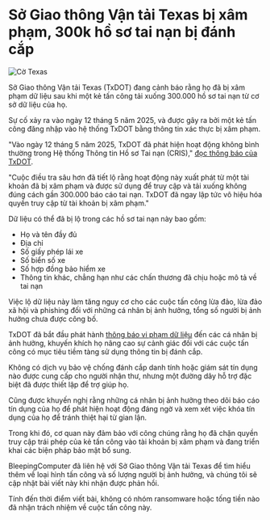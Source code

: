 # Sở Giao thông Vận tải Texas bị xâm phạm, 300k hồ sơ tai nạn bị đánh cắp

![Cờ Texas](https://www.bleepstatic.com/content/hl-images/2025/06/10/texas-flag.jpg)

Sở Giao thông Vận tải Texas (TxDOT) đang cảnh báo rằng họ đã bị xâm phạm dữ liệu sau khi một kẻ tấn công tải xuống 300.000 hồ sơ tai nạn từ cơ sở dữ liệu của họ.

Sự cố xảy ra vào ngày 12 tháng 5 năm 2025, và được gây ra bởi một kẻ tấn công đăng nhập vào hệ thống TxDOT bằng thông tin xác thực bị xâm phạm.

"Vào ngày 12 tháng 5 năm 2025, TxDOT đã phát hiện hoạt động không bình thường trong Hệ thống Thông tin Hồ sơ Tai nạn (CRIS)," [đọc thông báo của TxDOT](https://www.txdot.gov/about/newsroom/statewide/account-compromise-leads-to-crash-records-data-breach.html).

"Cuộc điều tra sâu hơn đã tiết lộ rằng hoạt động này xuất phát từ một tài khoản đã bị xâm phạm và được sử dụng để truy cập và tải xuống không đúng cách gần 300.000 báo cáo tai nạn. TxDOT đã ngay lập tức vô hiệu hóa quyền truy cập từ tài khoản bị xâm phạm."

Dữ liệu có thể đã bị lộ trong các hồ sơ tai nạn này bao gồm:

* Họ và tên đầy đủ
* Địa chỉ
* Số giấy phép lái xe
* Số biển số xe
* Số hợp đồng bảo hiểm xe
* Thông tin khác, chẳng hạn như các chấn thương đã chịu hoặc mô tả về tai nạn

Việc lộ dữ liệu này làm tăng nguy cơ cho các cuộc tấn công lừa đảo, lừa đảo xã hội và phishing đối với những cá nhân bị ảnh hưởng, tổng số người bị ảnh hưởng chưa được công bố.

TxDOT đã bắt đầu phát hành [thông báo vi phạm dữ liệu](https://www.txdot.gov/content/dam/docs/division/cmd/txdot-cris-data-letter.pdf) đến các cá nhân bị ảnh hưởng, khuyến khích họ nâng cao sự cảnh giác đối với các cuộc tấn công có mục tiêu tiềm tàng sử dụng thông tin bị đánh cắp.

Không có dịch vụ bảo vệ chống đánh cắp danh tính hoặc giám sát tín dụng nào được cung cấp cho người nhận thư, nhưng một đường dây hỗ trợ đặc biệt đã được thiết lập để trợ giúp họ.

Cũng được khuyến nghị rằng những cá nhân bị ảnh hưởng theo dõi báo cáo tín dụng của họ để phát hiện hoạt động đáng ngờ và xem xét việc khóa tín dụng của họ để tránh thiệt hại từ gian lận.

Trong khi đó, cơ quan này đảm bảo với công chúng rằng họ đã chặn quyền truy cập trái phép của kẻ tấn công vào tài khoản bị xâm phạm và đang triển khai các biện pháp bảo mật bổ sung.

BleepingComputer đã liên hệ với Sở Giao thông Vận tải Texas để tìm hiểu thêm về loại hình tấn công và số lượng người bị ảnh hưởng, và chúng tôi sẽ cập nhật bài viết này khi nhận được phản hồi.

Tính đến thời điểm viết bài, không có nhóm ransomware hoặc tống tiền nào đã nhận trách nhiệm về cuộc tấn công này.